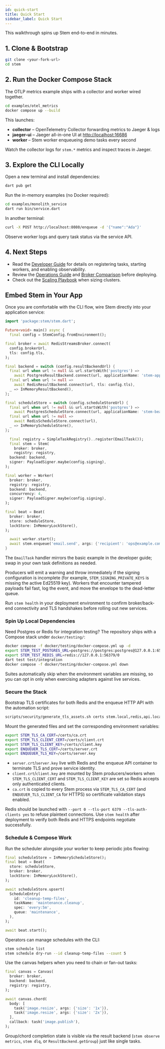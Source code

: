 ```yaml
---
id: quick-start
title: Quick Start
sidebar_label: Quick Start
---
```


This walkthrough spins up Stem end-to-end in minutes.

## 1. Clone & Bootstrap

```bash
git clone <your-fork-url>
cd stem
``` 

## 2. Run the Docker Compose Stack

The OTLP metrics example ships with a collector and worker wired together.

```bash
cd examples/otel_metrics
docker compose up --build
```

This launches:

- **collector** – OpenTelemetry Collector forwarding metrics to Jaeger & logs
- **jaeger-ui** – Jaeger all-in-one UI at [http://localhost:16686](http://localhost:16686)
- **worker** – Stem worker enqueueing demo tasks every second

Watch the collector logs for `stem.*` metrics and inspect traces in Jaeger.

## 3. Explore the CLI Locally

Open a new terminal and install dependencies:

```bash
dart pub get
```

Run the in-memory examples (no Docker required):

```bash
cd examples/monolith_service
dart run bin/service.dart
```

In another terminal:

```bash
curl -X POST http://localhost:8080/enqueue -d '{"name":"Ada"}'
```

Observe worker logs and query task status via the service API.

## 4. Next Steps

- Read the [Developer Guide](developer-guide.md) for details on registering
  tasks, starting workers, and enabling observability.
- Review the [Operations Guide](operations-guide.md) and
  [Broker Comparison](broker-comparison.md) before deploying.
- Check out the [Scaling Playbook](scaling-playbook.md) when sizing clusters.

## Embed Stem in Your App

Once you are comfortable with the CLI flow, wire Stem directly into your
application service:

```dart
import 'package:stem/stem.dart';

Future<void> main() async {
  final config = StemConfig.fromEnvironment();

final broker = await RedisStreamsBroker.connect(
  config.brokerUrl,
  tls: config.tls,
);

final backend = switch (config.resultBackendUrl) {
  final url when url != null && url.startsWith('postgres') =>
    await PostgresResultBackend.connect(url, applicationName: 'stem-app'),
  final url when url != null =>
    await RedisResultBackend.connect(url, tls: config.tls),
  _ => InMemoryResultBackend(),
};

final scheduleStore = switch (config.scheduleStoreUrl) {
  final url when url != null && url.startsWith('postgres') =>
    await PostgresScheduleStore.connect(url, applicationName: 'stem-beat'),
  final url when url != null =>
    await RedisScheduleStore.connect(url),
  _ => InMemoryScheduleStore(),
};

  final registry = SimpleTaskRegistry()..register(EmailTask());
  final stem = Stem(
    broker: broker,
    registry: registry,
  backend: backend,
  signer: PayloadSigner.maybe(config.signing),
);

final worker = Worker(
  broker: broker,
  registry: registry,
  backend: backend,
  concurrency: 4,
  signer: PayloadSigner.maybe(config.signing),
);

final beat = Beat(
  broker: broker,
  store: scheduleStore,
  lockStore: InMemoryLockStore(),
);

  await worker.start();
  await stem.enqueue('email.send', args: {'recipient': 'ops@example.com'});
}
```

The `EmailTask` handler mirrors the basic example in the developer guide; swap
in your own task definitions as needed.

Producers will emit a warning and throw immediately if the signing configuration
is incomplete (for example, `STEM_SIGNING_PRIVATE_KEYS` is missing the active
Ed25519 key). Workers that encounter tampered payloads fail fast, log the event,
and move the envelope to the dead-letter queue.

Run `stem health` in your deployment environment to confirm broker/back-end
connectivity and TLS handshakes before rolling out new services.

### Spin Up Local Dependencies

Need Postgres or Redis for integration testing? The repository ships with a
Compose stack under `docker/testing/`:

```bash
docker compose -f docker/testing/docker-compose.yml up -d
export STEM_TEST_POSTGRES_URL=postgres://postgres:postgres@127.0.0.1:65432/stem_test
export STEM_TEST_REDIS_URL=redis://127.0.0.1:56379/0
dart test test/integration
docker compose -f docker/testing/docker-compose.yml down
```

Suites automatically skip when the environment variables are missing, so you can
opt in only when exercising adapters against live services.

### Secure the Stack

Bootstrap TLS certificates for both Redis and the enqueue HTTP API with the
automation script:

```bash
scripts/security/generate_tls_assets.sh certs stem.local,redis,api.localhost
```

Mount the generated files and set the corresponding environment variables:

```bash
export STEM_TLS_CA_CERT=/certs/ca.crt
export STEM_TLS_CLIENT_CERT=/certs/client.crt
export STEM_TLS_CLIENT_KEY=/certs/client.key
export ENQUEUER_TLS_CERT=/certs/server.crt
export ENQUEUER_TLS_KEY=/certs/server.key
```

- `server.crt`/`server.key` live with Redis and the enqueue API container to
  terminate TLS and prove service identity.
- `client.crt`/`client.key` are mounted by Stem producers/workers when
  `STEM_TLS_CLIENT_CERT` and `STEM_TLS_CLIENT_KEY` are set so Redis accepts only
  authenticated clients.
- `ca.crt` is copied to every Stem process via `STEM_TLS_CA_CERT` (and
  `ENQUEUER_TLS_CLIENT_CA` for HTTPS) so certificate validation stays enabled.

Redis should be launched with `--port 0 --tls-port 6379 --tls-auth-clients yes`
to refuse plaintext connections. Use `stem health` after deployment to verify
both Redis and HTTPS endpoints negotiate successfully.

### Schedule & Compose Work

Run the scheduler alongside your worker to keep periodic jobs flowing:

```dart
final scheduleStore = InMemoryScheduleStore();
final beat = Beat(
  store: scheduleStore,
  broker: broker,
  lockStore: InMemoryLockStore(),
);

await scheduleStore.upsert(
  ScheduleEntry(
    id: 'cleanup-temp-files',
    taskName: 'maintenance.cleanup',
    spec: 'every:5m',
    queue: 'maintenance',
  ),
);

await beat.start();
```

Operators can manage schedules with the CLI:

```bash
stem schedule list
stem schedule dry-run --id cleanup-temp-files --count 5
```

Use the canvas helpers when you need to chain or fan-out tasks:

```dart
final canvas = Canvas(
  broker: broker,
  backend: backend,
  registry: registry,
);

await canvas.chord(
  body: [
    task('image.resize', args: {'size': '1x'}),
    task('image.resize', args: {'size': '2x'}),
  ],
  callback: task('image.publish'),
);
```

Group/chord completion state is visible via the result backend (`stem observe
metrics`, `stem dlq`, or `ResultBackend.getGroup`) just like single tasks.
